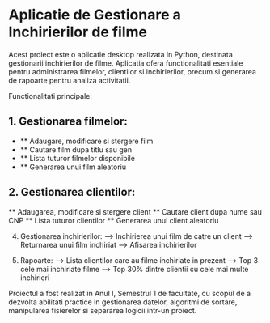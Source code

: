 # Aplicatie de Gestionare a Inchirierilor de filme


  Acest proiect este o aplicatie desktop realizata in Python, destinata gestionarii inchirierilor de filme. Aplicatia ofera functionalitati esentiale pentru administrarea filmelor, clientilor si inchirierilor, precum si generarea de rapoarte pentru analiza activitatii.


Functionalitati principale:

## 1. Gestionarea filmelor:
-  ** Adaugare, modificare si stergere film
-  ** Cautare film dupa titlu sau gen
-  ** Lista tuturor filmelor disponibile
-  ** Generarea unui film aleatoriu
      
## 2. Gestionarea clientilor:
   ** Adaugarea, modificare si stergere client
   ** Cautare client dupa nume sau CNP
   ** Lista tuturor clientilor
   ** Generarea unui client aleatoriu

4. Gestionarea inchirierilor:
     --> Inchirierea unui film de catre un client
     --> Returnarea unui film inchiriat
     --> Afisarea inchirierilor

5. Rapoarte:
     --> Lista clientilor care au filme inchiriate in prezent
     --> Top 3 cele mai inchiriate filme
     --> Top 30% dintre clientii cu cele mai multe inchirieri




  Proiectul a fost realizat in Anul I, Semestrul 1 de facultate, cu scopul de a dezvolta abilitati practice in gestionarea datelor, algoritmi de sortare, manipularea fisierelor si separarea logicii intr-un proiect.
